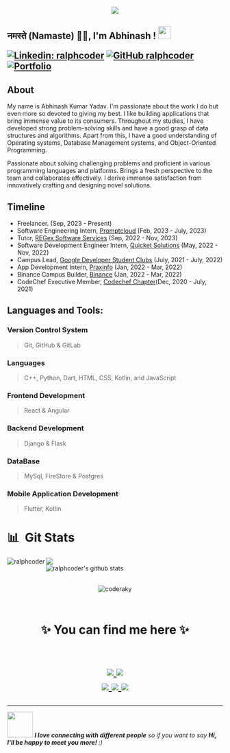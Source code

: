 <p align="center">
  <img src="https://github.com/thompsonemerson/thompsonemerson/raw/master/cover-thompson.png" />
</p>

<h2>नमस्ते (Namaste) 🙏🏻, I'm Abhinash ! <img src="https://media.giphy.com/media/WUlplcMpOCEmTGBtBW/giphy.gif" width="30"> 
<br/>

<!--[![Twitter: ralphcoder](https://img.shields.io/twitter/follow/ralphcoder?style=social)](https://twitter.com/ralphcoder)-->
[![Linkedin: ralphcoder](https://img.shields.io/badge/-ralphcoder-blue?style=flat-square&logo=Linkedin&logoColor=white&link=https://www.linkedin.com/in/ralphcoder/)](https://www.linkedin.com/in/coderaky/)
[![GitHub ralphcoder](https://img.shields.io/github/followers/ralphcoder?label=follow&style=social)](https://github.com/ralphcoder)
[![Portfolio](https://img.shields.io/badge/Portfolio-green)](https://ralphcoder.github.io/)


## About 

My name is Abhinash Kumar Yadav.
I'm passionate about the work I do but even more so devoted to giving my best.
I like building applications that bring immense value to its consumers.
Throughout my studies, I have developed strong problem-solving skills and have a good grasp of data structures and algorithms. Apart from this, I have a good understanding of Operating systems, Database Management systems, and Object-Oriented Programming.

Passionate about solving challenging problems and proficient in various programming languages and platforms.
Brings a fresh perspective to the team and collaborates effectively.
I derive immense satisfaction from innovatively crafting and designing novel solutions.


## Timeline

- Freelancer. (Sep, 2023 - Present)
- Software Engineering Intern, [Promptcloud](https://www.promptcloud.com/) (Feb, 2023 - July, 2023)
- Tutor, [REGex Software Services](https://www.linkedin.com/company/30204738/?lipi=urn%3Ali%3Apage%3Ad_flagship3_profile_view_base%3BjwLFxpjNQROjvGt2UuuEcA%3D%3D) (Sep, 2022 - Nov, 2023)
- Software Development Engineer Intern, [Quicket Solutions](https://www.quicketsolutions.com/) (May, 2022 - Nov, 2022)
- Campus Lead, [Google Developer Student Clubs](https://developers.google.com/community/gdsc) (July, 2021 - July, 2022)
- App Development Intern, [Praxinfo](https://praxinfo.com/) (Jan, 2022 - Mar, 2022)
- Binance Campus Builder, [Binance](https://academy.binance.com/en/partner/ambassador) (Jan, 2022 - Mar, 2022)
- CodeChef Executive Member, [Codechef Chapter](https://www.linkedin.com/company/codechef-mmmut-chapter/)(Dec, 2020 - July, 2021)

## Languages and Tools: 

### Version Control System
> Git, GitHub & GitLab

### Languages
> C++, Python, Dart, HTML, CSS, Kotlin, and JavaScript

### Frontend Development
> React & Angular

### Backend Development
> Django & Flask

### DataBase
> MySql, FireStore & Postgres

### Mobile Application Development
> Flutter, Kotlin


<h1 align="left"> 📊 &nbsp;Git Stats</h1>
<img src="https://github-readme-streak-stats.herokuapp.com/?user=ralphcoder">
<img align="left" src="https://github-readme-stats.vercel.app/api/top-langs/?username=ralphcoder&layout=compact&hide=html&theme=radical" alt="ralphcoder" />
<br/>
<img src="https://github-readme-stats.vercel.app/api?username=ralphcoder&count_private=true&show_icons=true&theme=light" alt="ralphcoder's github stats"/>
</br>

</br>
<p align="center"> <img src="https://komarev.com/ghpvc/?username=coderaky" alt="coderaky" /> </p>

<br/>
<h1 align="center">
✨ You can find me here ✨

<p align="center">
  <br/>
  <a href="https://www.linkedin.com/in/ralphcoder/">
    <img src="https://img.shields.io/badge/LinkedIn-%230077B5.svg?&style=flat-square&logo=linkedin&logoColor=white">
  </a>
  
  <a href="https://github.com/ralphcoder">
    <img src="https://img.shields.io/badge/Github-%230A0A0A.svg?&style=flat-square&logo=Github&logoColor=white">  
  </a>


  <br/>
  <a href="https://www.facebook.com/ralphcoder">
    <img src="https://img.shields.io/badge/Facebook-%231877F2.svg?&style=flat-square&logo=facebook&logoColor=white">  
  </a>
 
  <a href="https://www.instagram.com/ralphcoder">
    <img src="https://img.shields.io/badge/Instagram-%23E4405F.svg?&style=flat-square&logo=instagram&logoColor=white">
  </a>

  <a href="https://twitter.com/ralphcoder">
    <img src="https://img.shields.io/badge/twitter-%230077D4.svg?&style=flat-square&logo=twitter&logoColor=white">
  </a>
</p>
</h1>

---

<img src="https://media.giphy.com/media/LnQjpWaON8nhr21vNW/giphy.gif" width="60"> <em><b>I love connecting with different people</b> so if you want to say <b>Hi, I'll be happy to meet you more!</b> :)</em>
